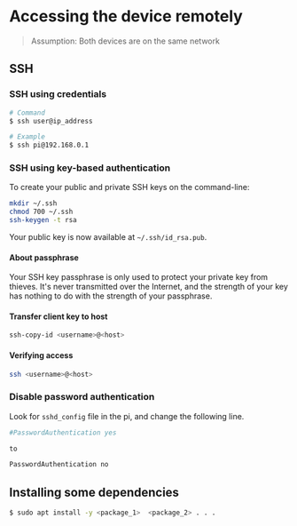 # Accessing the device remotely

> Assumption: Both devices are on the same network

## SSH

### SSH using credentials

```sh
# Command
$ ssh user@ip_address

# Example
$ ssh pi@192.168.0.1
```

### SSH using key-based authentication

To create your public and private SSH keys on the command-line:

```sh
mkdir ~/.ssh
chmod 700 ~/.ssh
ssh-keygen -t rsa
```

Your public key is now available at `~/.ssh/id_rsa.pub`.

#### About passphrase

Your SSH key passphrase is only used to protect your private key from thieves. It's never transmitted over the Internet, and the strength of your key has nothing to do with the strength of your passphrase.

#### Transfer client key to host

```sh
ssh-copy-id <username>@<host>
```

#### Verifying access

```sh
ssh <username>@<host>
```

### Disable password authentication

Look for `sshd_config` file in the pi, and change the following line.

```sh
#PasswordAuthentication yes

to

PasswordAuthentication no
```

## Installing some dependencies

```sh
$ sudo apt install -y <package_1>  <package_2> . . .
```
